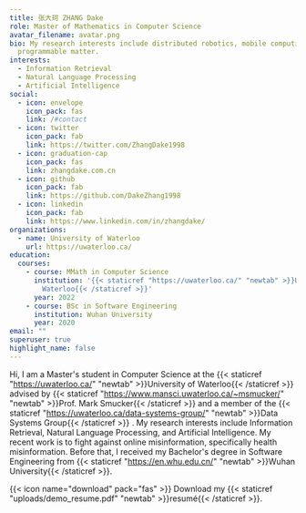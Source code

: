 ```yaml
---
title: 张大珂 ZHANG Dake
role: Master of Mathematics in Computer Science
avatar_filename: avatar.png
bio: My research interests include distributed robotics, mobile computing and
  programmable matter.
interests:
  - Information Retrieval
  - Natural Language Processing
  - Artificial Intelligence
social:
  - icon: envelope
    icon_pack: fas
    link: /#contact
  - icon: twitter
    icon_pack: fab
    link: https://twitter.com/ZhangDake1998
  - icon: graduation-cap
    icon_pack: fas
    link: zhangdake.com.cn
  - icon: github
    icon_pack: fab
    link: https://github.com/DakeZhang1998
  - icon: linkedin
    icon_pack: fab
    link: https://www.linkedin.com/in/zhangdake/
organizations:
  - name: University of Waterloo
    url: https://uwaterloo.ca/
education:
  courses:
    - course: MMath in Computer Science
      institution: '{{< staticref "https://uwaterloo.ca/" "newtab" >}}University of
        Waterloo{{< /staticref >}}'
      year: 2022
    - course: BSc in Software Engineering
      institution: Wuhan University
      year: 2020
email: ""
superuser: true
highlight_name: false
---
```

Hi, I am a Master's student in Computer Science at the {{< staticref "https://uwaterloo.ca/" "newtab" >}}University of Waterloo{{< /staticref >}} advised by {{< staticref "https://www.mansci.uwaterloo.ca/~msmucker/" "newtab" >}}Prof. Mark Smucker{{< /staticref >}} and a member of the {{< staticref "https://uwaterloo.ca/data-systems-group/" "newtab" >}}Data Systems Group{{< /staticref >}} . My research interests include Information Retrieval, Natural Language Processing, and Artificial Intelligence. My recent work is to fight against online misinformation, specifically health misinformation. Before that, I received my Bachelor's degree in Software Engineering from {{< staticref "https://en.whu.edu.cn/" "newtab" >}}Wuhan University{{< /staticref >}}.

{{< icon name="download" pack="fas" >}} Download my {{< staticref "uploads/demo_resume.pdf" "newtab" >}}resumé{{< /staticref >}}.